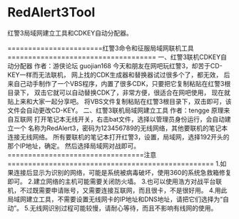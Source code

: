 # RedAlert3Tool
红警3局域网建立工具和CDKEY自动分配器。

=======================红警3命令和征服局域网联机工具====================================
一、红警3联机CDKEY自动分配器
	作者：游侠论坛 guojian168 
	今天和朋友在网吧玩红警3，却苦于CD-KEY一样而无法联机，
	网上找的CDK生成器和替换器试过很多个了，都无效，
	后来自己动手制作了一个VBS程序，内置了很多CDK，只要把它复制粘贴在红警3根目录下，
	双击它就可以自动替换CDK了，非常方便，很适合在网吧使用，
	现在就贴上来和大家一起分享吧。
	将VBS文件复制粘贴在红警3根目录下，双击即可，该文件会自动更改CD-KEY。
二、红警3联机局域网建立工具
	作者：tengge 原理来自互联网
	打开笔记本无线开关，右击bat文件，选择以管理员身份运行，会自动建立一个
	名称为RedAlert3，密码为123456789的无线网络，其他要联机的笔记本连接无线网络。
	所有要联机的笔记本打开红警3，设置，局域网，选择192开头的那个IP地址，确定。
	然后选择局域网对战即可。
=================================注意==================================================
1.如果连接后显示为识别的网络，可能是系统被病毒破坏，使用360的系统急救箱修复即可。
2.建立网络的主机可能需要关闭防火墙。
3.也可以使用浩方对战平台联机，不过既需要申请账号，又需要连接互联网，而且很卡，不是很好用。
4.用此局域网建立工具，不需要设置无线网卡的IP地址和DNS地址，请把它们选择为“自动”。
5.无线网识别过程可能较慢，请耐心等待，而且不影响有线网的使用。
